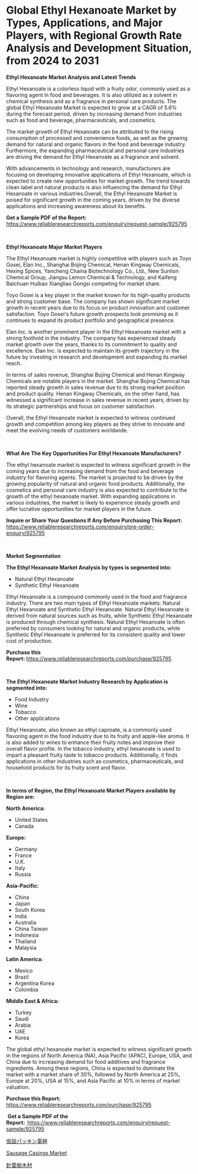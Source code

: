 <p><h1>Global Ethyl Hexanoate Market by Types, Applications, and Major Players, with Regional Growth Rate Analysis and Development Situation, from 2024 to 2031</h1></p><p><strong>Ethyl Hexanoate Market Analysis and Latest Trends</strong></p>
<p><p>Ethyl Hexanoate is a colorless liquid with a fruity odor, commonly used as a flavoring agent in food and beverages. It is also utilized as a solvent in chemical synthesis and as a fragrance in personal care products. The global Ethyl Hexanoate Market is expected to grow at a CAGR of 5.6% during the forecast period, driven by increasing demand from industries such as food and beverage, pharmaceuticals, and cosmetics.</p><p>The market growth of Ethyl Hexanoate can be attributed to the rising consumption of processed and convenience foods, as well as the growing demand for natural and organic flavors in the food and beverage industry. Furthermore, the expanding pharmaceutical and personal care industries are driving the demand for Ethyl Hexanoate as a fragrance and solvent.</p><p>With advancements in technology and research, manufacturers are focusing on developing innovative applications of Ethyl Hexanoate, which is expected to create new opportunities for market growth. The trend towards clean label and natural products is also influencing the demand for Ethyl Hexanoate in various industries.Overall, the Ethyl Hexanoate Market is poised for significant growth in the coming years, driven by the diverse applications and increasing awareness about its benefits.</p></p>
<p><strong>Get a Sample PDF of the Report:&nbsp;</strong> <a href="https://www.reliableresearchreports.com/enquiry/request-sample/925795">https://www.reliableresearchreports.com/enquiry/request-sample/925795</a></p>
<p>&nbsp;</p>
<p><strong>Ethyl Hexanoate Major Market Players</strong></p>
<p><p>The Ethyl Hexanoate market is highly competitive with players such as Toyo Gosei, Elan Inc., Shanghai Bojing Chemical, Henan Kingway Chemicals, Hexing Spices, Yancheng Chaina Biotechnology Co., Ltd., New Sunlion Chemical Group, Jiangsu Lemon Chemical & Technology, and Kaifeng Baichuan Huibao Xiangliao Gongsi competing for market share.</p><p>Toyo Gosei is a key player in the market known for its high-quality products and strong customer base. The company has shown significant market growth in recent years due to its focus on product innovation and customer satisfaction. Toyo Gosei's future growth prospects look promising as it continues to expand its product portfolio and geographical presence.</p><p>Elan Inc. is another prominent player in the Ethyl Hexanoate market with a strong foothold in the industry. The company has experienced steady market growth over the years, thanks to its commitment to quality and excellence. Elan Inc. is expected to maintain its growth trajectory in the future by investing in research and development and expanding its market reach.</p><p>In terms of sales revenue, Shanghai Bojing Chemical and Henan Kingway Chemicals are notable players in the market. Shanghai Bojing Chemical has reported steady growth in sales revenue due to its strong market position and product quality. Henan Kingway Chemicals, on the other hand, has witnessed a significant increase in sales revenue in recent years, driven by its strategic partnerships and focus on customer satisfaction.</p><p>Overall, the Ethyl Hexanoate market is expected to witness continued growth and competition among key players as they strive to innovate and meet the evolving needs of customers worldwide.</p></p>
<p>&nbsp;</p>
<p><strong>What Are The Key Opportunities For Ethyl Hexanoate Manufacturers?</strong></p>
<p><p>The ethyl hexanoate market is expected to witness significant growth in the coming years due to increasing demand from the food and beverage industry for flavoring agents. The market is projected to be driven by the growing popularity of natural and organic food products. Additionally, the cosmetics and personal care industry is also expected to contribute to the growth of the ethyl hexanoate market. With expanding applications in various industries, the market is likely to experience steady growth and offer lucrative opportunities for market players in the future.</p></p>
<p><strong>Inquire or Share Your Questions If Any Before Purchasing This Report:</strong> <a href="https://www.reliableresearchreports.com/enquiry/pre-order-enquiry/925795">https://www.reliableresearchreports.com/enquiry/pre-order-enquiry/925795</a></p>
<p>&nbsp;</p>
<p><strong>Market Segmentation</strong></p>
<p><strong>The Ethyl Hexanoate Market Analysis by types is segmented into:</strong></p>
<p><ul><li>Natural Ethyl Hexanoate</li><li>Synthetic Ethyl Hexanoate</li></ul></p>
<p><p>Ethyl Hexanoate is a compound commonly used in the food and fragrance industry. There are two main types of Ethyl Hexanoate markets: Natural Ethyl Hexanoate and Synthetic Ethyl Hexanoate. Natural Ethyl Hexanoate is derived from natural sources such as fruits, while Synthetic Ethyl Hexanoate is produced through chemical synthesis. Natural Ethyl Hexanoate is often preferred by consumers looking for natural and organic products, while Synthetic Ethyl Hexanoate is preferred for its consistent quality and lower cost of production.</p></p>
<p><strong>Purchase this Report:&nbsp;</strong><a href="https://www.reliableresearchreports.com/purchase/925795">https://www.reliableresearchreports.com/purchase/925795</a></p>
<p>&nbsp;</p>
<p><strong>The Ethyl Hexanoate Market Industry Research by Application is segmented into:</strong></p>
<p><ul><li>Food Industry</li><li>Wine</li><li>Tobacco</li><li>Other applications</li></ul></p>
<p><p>Ethyl Hexanoate, also known as ethyl caproate, is a commonly used flavoring agent in the food industry due to its fruity and apple-like aroma. It is also added to wines to enhance their fruity notes and improve their overall flavor profile. In the tobacco industry, ethyl hexanoate is used to impart a pleasant fruity taste to tobacco products. Additionally, it finds applications in other industries such as cosmetics, pharmaceuticals, and household products for its fruity scent and flavor.</p></p>
<p>&nbsp;</p>
<p><strong>In terms of Region, the Ethyl Hexanoate Market Players available by Region are:</strong></p>
<p>
    <p> <strong> North America: </strong>
        <ul>
            <li>United States</li>
            <li>Canada</li>
        </ul>
        </p> 
    <p> <strong> Europe: </strong>
        <ul>
            <li>Germany</li>
            <li>France</li>
            <li>U.K.</li>
            <li>Italy</li>
            <li>Russia</li>
        </ul>
        </p> 
    <p> <strong> Asia-Pacific: </strong>
        <ul>
            <li>China</li>
            <li>Japan</li>
            <li>South Korea</li>
            <li>India</li>
            <li>Australia</li>
            <li>China Taiwan</li>
            <li>Indonesia</li>
            <li>Thailand</li>
            <li>Malaysia</li>
        </ul>
        </p> 
    <p> <strong> Latin America: </strong>
        <ul>
            <li>Mexico</li>
            <li>Brazil</li>
            <li>Argentina Korea</li>
            <li>Colombia</li>
        </ul>
        </p> 
    <p> <strong> Middle East & Africa: </strong>
        <ul>
            <li>Turkey</li>
            <li>Saudi</li>
            <li>Arabia</li>
            <li>UAE</li>
            <li>Korea</li>
        </ul>
    </p>
    </p>
<p><p>The global ethyl hexanoate market is expected to witness significant growth in the regions of North America (NA), Asia Pacific (APAC), Europe, USA, and China due to increasing demand for food additives and fragrance ingredients. Among these regions, China is expected to dominate the market with a market share of 30%, followed by North America at 25%, Europe at 20%, USA at 15%, and Asia Pacific at 10% in terms of market valuation.</p></p>
<p><strong>Purchase this Report: </strong><a href="https://www.reliableresearchreports.com/purchase/925795">https://www.reliableresearchreports.com/purchase/925795</a></p>
<p>&nbsp;<strong>Get a Sample PDF of the Report:&nbsp;&nbsp;</strong><a href="https://www.reliableresearchreports.com/enquiry/request-sample/925795">https://www.reliableresearchreports.com/enquiry/request-sample/925795</a></p>
<p><strong></strong></p>
<p><p><a href="https://medium.com/@barbarakss89/%E4%B8%80%E6%99%82%E7%9A%84%E3%81%AA%E3%83%9A%E3%83%BC%E3%82%B7%E3%83%B3%E3%82%B0%E9%9B%BB%E6%A5%B5%E3%81%AE%E5%B8%82%E5%A0%B4%E5%88%86%E6%9E%90-%E3%82%B0%E3%83%AD%E3%83%BC%E3%83%90%E3%83%AB%E7%94%A3%E6%A5%AD%E3%81%AE%E5%B1%95%E6%9C%9B%E3%81%A8%E4%BA%88%E6%B8%AC-2024%E5%B9%B4%E3%81%8B%E3%82%892031%E5%B9%B4%E3%81%BE%E3%81%A7-32c010684bfb">仮設パッキン電極</a></p><p><a href="https://view.publitas.com/reportprime-1/sausage-casings-market-size-and-examines-its-market-scope-with-a-primary-focus-on-growth-opportunities-and-forecasted-trends-spanning-from-2024-to-2031/">Sausage Casings Market</a></p><p><a href="https://medium.com/@deonboer2023/%E3%82%BD%E3%83%95%E3%83%88%E3%82%A6%E3%83%83%E3%83%89%E6%9D%90%E5%B8%82%E5%A0%B4-%E3%82%BF%E3%82%A4%E3%83%97-%E3%82%A2%E3%83%97%E3%83%AA%E3%82%B1%E3%83%BC%E3%82%B7%E3%83%A7%E3%83%B3-%E5%9C%B0%E7%90%86%E3%81%AB%E3%82%88%E3%82%8B%E5%8C%85%E6%8B%AC%E7%9A%84%E8%A9%95%E4%BE%A1-d0d897f1a563">針葉樹木材</a></p></p>